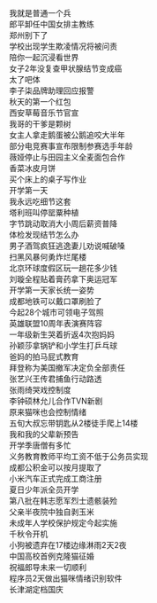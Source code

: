 我就是普通一个兵  
郎平卸任中国女排主教练  
郑州别下了  
学校出现学生欺凌情况将被问责  
陪你一起沉浸看世界  
女子2年没复查甲状腺结节变成癌  
太了吧体  
李子柒品牌助理回应报警  
秋天的第一个红包  
西安草莓音乐节官宣  
我哥的干爹是颗树  
女主人拿走鹅蛋被公鹅追咬大半年  
部分电竞赛事宣布限制参赛选手年龄  
薇娅停止与田园主义全麦面包合作  
香菜冰皮月饼  
买个床上的桌子写作业  
开学第一天  
我永远吃细节这套  
塔利班叫停罂粟种植  
字节跳动取消大小周后薪资普降  
体检发现结节怎么办  
男子酒驾疯狂逃逸妻儿劝说喊破嗓  
扫黑风暴何勇炸烂尾楼  
北京环球度假区玩一趟花多少钱  
刘璇全程贴着膏药拿下奥运冠军  
开学第一天家长统一姿势  
成都地铁可以戴口罩刷脸了  
今起28个城市可领电子驾照  
英雄联盟10周年表演赛阵容  
一年级新生哭着折返4次抱妈妈  
孙颖莎拿锅铲和小学生打乒乓球  
爸妈的拍马屁式教育  
拜登称为美国撤军决定负全部责任  
张艺兴王传君捕鱼行动路透  
张雨绮哭戏控制度  
李钟硕林允儿合作TVN新剧  
原来猫咪也会控制情绪  
五旬大叔忘带钥匙从2楼徒手爬上14楼  
我和我的父辈新预告  
开学季唐僧有多忙  
义务教育教师平均工资不低于公务员实现  
成都公积金可以按月提取了  
小米汽车正式完成工商注册  
夏日少年派全员开学  
第八批在韩志愿军烈士遗骸装殓  
父亲半夜院中独自剥玉米  
未成年人学校保护规定今起实施  
千秋令开机  
小狗被遗弃在17楼边缘淋雨2天2夜  
中国高校首例克隆猫征婚  
祝福郎导未来一切顺利  
程序员2天做出猫咪情绪识别软件  
长津湖定档国庆  
